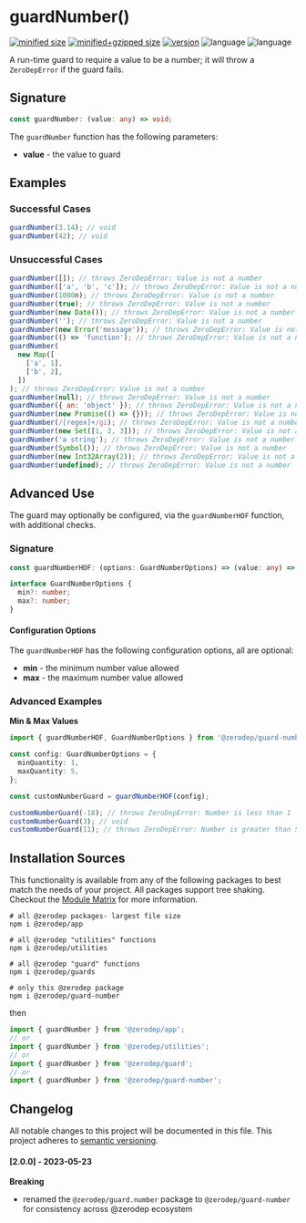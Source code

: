 # guardNumber()

[![minified size](https://img.shields.io/bundlephobia/min/@zerodep/guard-number?style=flat-square&color=blue)](https://bundlephobia.com/package/@zerodep/guard-number)
[![minified+gzipped size](https://img.shields.io/bundlephobia/minzip/@zerodep/guard-number?style=flat-square&color=blue)](https://bundlephobia.com/package/@zerodep/guard-number)
[![version](https://img.shields.io/npm/v/@zerodep/guard-number?style=flat-square&color=blue)](https://www.npmjs.com/package/@zerodep/guard-number)
![language](https://img.shields.io/github/languages/top/cdepage/zerodep?style=flat-square)
![language](https://img.shields.io/badge/types-included-blue?style=flat-square)

A run-time guard to require a value to be a number; it will throw a `ZeroDepError` if the guard fails.

## Signature

```typescript
const guardNumber: (value: any) => void;
```

The `guardNumber` function has the following parameters:

- **value** - the value to guard

## Examples

### Successful Cases

```javascript
guardNumber(3.14); // void
guardNumber(42); // void
```

### Unsuccessful Cases

```javascript
guardNumber([]); // throws ZeroDepError: Value is not a number
guardNumber(['a', 'b', 'c']); // throws ZeroDepError: Value is not a number
guardNumber(1000n); // throws ZeroDepError: Value is not a number
guardNumber(true); // throws ZeroDepError: Value is not a number
guardNumber(new Date()); // throws ZeroDepError: Value is not a number
guardNumber(''); // throws ZeroDepError: Value is not a number
guardNumber(new Error('message')); // throws ZeroDepError: Value is not a number
guardNumber(() => 'function'); // throws ZeroDepError: Value is not a number
guardNumber(
  new Map([
    ['a', 1],
    ['b', 2],
  ])
); // throws ZeroDepError: Value is not a number
guardNumber(null); // throws ZeroDepError: Value is not a number
guardNumber({ an: 'object' }); // throws ZeroDepError: Value is not a number
guardNumber(new Promise(() => {})); // throws ZeroDepError: Value is not a number
guardNumber(/[regex]+/gi); // throws ZeroDepError: Value is not a number
guardNumber(new Set([1, 2, 3])); // throws ZeroDepError: Value is not a number
guardNumber('a string'); // throws ZeroDepError: Value is not a number
guardNumber(Symbol()); // throws ZeroDepError: Value is not a number
guardNumber(new Int32Array(2)); // throws ZeroDepError: Value is not a number
guardNumber(undefined); // throws ZeroDepError: Value is not a number
```

## Advanced Use

The guard may optionally be configured, via the `guardNumberHOF` function, with additional checks.

### Signature

```typescript
const guardNumberHOF: (options: GuardNumberOptions) => (value: any) => void;

interface GuardNumberOptions {
  min?: number;
  max?: number;
}
```

#### Configuration Options

The `guardNumberHOF` has the following configuration options, all are optional:

- **min** - the minimum number value allowed
- **max** - the maximum number value allowed

### Advanced Examples

**Min & Max Values**

```typescript
import { guardNumberHOF, GuardNumberOptions } from '@zerodep/guard-number';

const config: GuardNumberOptions = {
  minQuantity: 1,
  maxQuantity: 5,
};

const customNumberGuard = guardNumberHOF(config);

customNumberGuard(-18); // throws ZeroDepError: Number is less than 1
customNumberGuard(3); // void
customNumberGuard(11); // throws ZeroDepError: Number is greater than 5
```

## Installation Sources

This functionality is available from any of the following packages to best match the needs of your project. All packages support tree shaking. Checkout the [Module Matrix](/) for more information.

```shell
# all @zerodep packages- largest file size
npm i @zerodep/app

# all @zerodep "utilities" functions
npm i @zerodep/utilities

# all @zerodep "guard" functions
npm i @zerodep/guards

# only this @zerodep package
npm i @zerodep/guard-number
```

then

```javascript
import { guardNumber } from '@zerodep/app';
// or
import { guardNumber } from '@zerodep/utilities';
// or
import { guardNumber } from '@zerodep/guard';
// or
import { guardNumber } from '@zerodep/guard-number';
```

## Changelog

All notable changes to this project will be documented in this file. This project adheres to [semantic versioning](https://semver.org/spec/v2.0.0.html).

#### [2.0.0] - 2023-05-23

**Breaking**

- renamed the `@zerodep/guard.number` package to `@zerodep/guard-number` for consistency across @zerodep ecosystem
